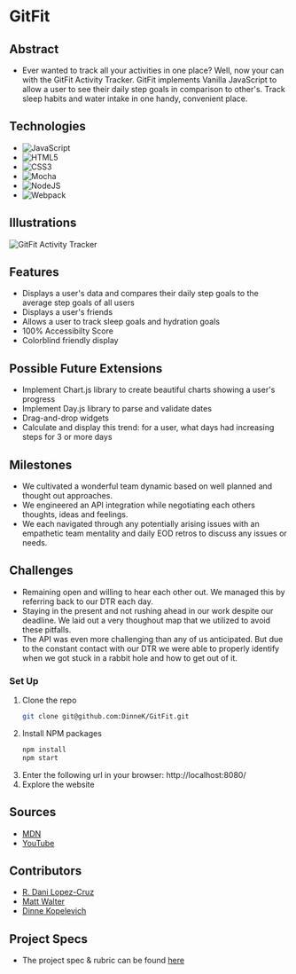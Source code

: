 # GitFit

## Abstract
  - Ever wanted to track all your activities in one place? Well, now your can with the GitFit Activity Tracker. GitFit implements Vanilla JavaScript to allow a user to see their daily step goals in comparison to other's. Track sleep habits and water intake in one handy, convenient place. 

## Technologies
- ![JavaScript](https://img.shields.io/badge/javascript-%23323330.svg?style=for-the-badge&logo=javascript&logoColor=%23F7DF1E)
- ![HTML5](https://img.shields.io/badge/html5-%23E34F26.svg?style=for-the-badge&logo=html5&logoColor=white)
- ![CSS3](https://img.shields.io/badge/css3-%231572B6.svg?style=for-the-badge&logo=css3&logoColor=white)
- ![Mocha](https://img.shields.io/badge/-mocha-%238D6748?style=for-the-badge&logo=mocha&logoColor=white)
- ![NodeJS](https://img.shields.io/badge/node.js-6DA55F?style=for-the-badge&logo=node.js&logoColor=white)
- ![Webpack](https://img.shields.io/badge/webpack-%238DD6F9.svg?style=for-the-badge&logo=webpack&logoColor=black)

## Illustrations
  ![GitFit Activity Tracker](https://user-images.githubusercontent.com/106847513/188336341-2d6c1d78-924d-4632-929a-0b65bd26b554.png)


## Features
- Displays a user's data and compares their daily step goals to the average step goals of all users
- Displays a user's friends
- Allows a user to track sleep goals and hydration goals
- 100% Accessibilty Score
- Colorblind friendly display

## Possible Future Extensions
- Implement Chart.js library to create beautiful charts showing a user's progress
- Implement Day.js library to parse and validate dates
- Drag-and-drop widgets
- Calculate and display this trend: for a user, what days had increasing steps for 3 or more days

## Milestones
- We cultivated a wonderful team dynamic based on well planned and thought out approaches. 
- We engineered an API integration while negotiating each others thoughts, ideas and feelings.
- We each navigated through any potentially arising issues with an empathetic team mentality and daily EOD retros to discuss any issues or needs.

## Challenges 
- Remaining open and willing to hear each other out. We managed this by referring back to our DTR each day.
- Staying in the present and not rushing ahead in our work despite our deadline. We laid out a very thoughout map that we utilized to avoid these pitfalls.
- The API was even more challenging than any of us anticipated. But due to the constant contact with our DTR we were able to properly identify when we got stuck in a rabbit hole and how to get out of it.

### Set Up
1. Clone the repo
   ```sh
   git clone git@github.com:DinneK/GitFit.git
   ```
2. Install NPM packages
   ```sh
   npm install
   npm start
   ``` 
3. Enter the following url in your browser: http://localhost:8080/
4. Explore the website

## Sources
  - [MDN](http://developer.mozilla.org/en-US/)
  - [YouTube](https://www.youtube.com/)

## Contributors
  - [R. Dani Lopez-Cruz](https://github.com/BertoCruz)
  - [Matt Walter](https://github.com/MattWalterTX)
  - [Dinne Kopelevich](https://github.com/DinneK)

## Project Specs
  - The project spec & rubric can be found [here](https://frontend.turing.edu/projects/Fitlit-part-one.html)
